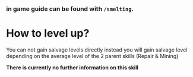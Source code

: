 ### in game guide can be found with `/smelting`.

# How to level up?
You can not gain salvage levels directly instead you will gain salvage level depending on the average level of the 2 parent skills (Repair & Mining)

**There is currently no further information on this skill**